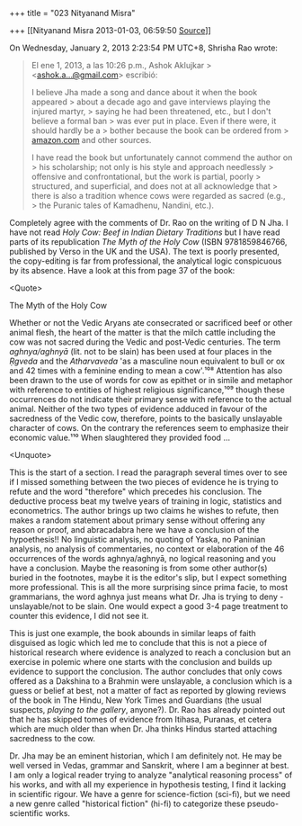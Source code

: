 +++
title = "023 Nityanand Misra"

+++
[[Nityanand Misra	2013-01-03, 06:59:50 [Source](https://groups.google.com/g/bvparishat/c/61H1QsFqBX4)]]



  
  
On Wednesday, January 2, 2013 2:23:54 PM UTC+8, Shrisha Rao wrote:

> El ene 1, 2013, a las 10:26 p.m., Ashok Aklujkar > \<ashok.a...@gmail.com\> escribió:  
>   
> I believe Jha made a song and dance about it when the book appeared > about a decade ago and gave interviews playing the injured martyr, > saying he had been threatened, etc., but I don't believe a formal ban > was ever put in place. Even if there were, it should hardly be a > bother because the book can be ordered from > [amazon.com](http://amazon.com) and other sources.  
>   
> I have read the book but unfortunately cannot commend the author on > his scholarship; not only is his style and approach needlessly > offensive and confrontational, but the work is partial, poorly > structured, and superficial, and does not at all acknowledge that > there is also a tradition whence cows were regarded as sacred (e.g., > the Puranic tales of Kamadhenu, Nandini, etc.).   
>   

  
Completely agree with the comments of Dr. Rao on the writing of D N Jha. I have not read *Holy Cow: Beef in Indian Dietary Traditions* but I have read parts of its republication *The Myth of the Holy Cow* (ISBN 9781859846766, published by Verso in the UK and the USA). The text is poorly presented, the copy-editing is far from professional, the analytical logic conspicuous by its absence. Have a look at this from page 37 of the book:  
  
\<Quote>  

The Myth of the Holy Cow

Whether or not the Vedic Aryans ate consecrated or sacrificed beef or other animal flesh, the heart of the matter is that the milch cattle including the cow was not sacred during the Vedic and post-Vedic centuries. The term *aghnya/aghnyā* (lit. not to be slain) has been used at four places in the *Ṛgveda* and the *Atharvaveda* 'as a masculine noun equivalent to bull or ox and 42 times with a feminine ending to mean a cow'.¹⁰⁸ Attention has also been drawn to the use of words for cow as epithet or in simile and metaphor with reference to entities of highest religious significance,¹⁰⁹ though these occurrences do not indicate their primary sense with reference to the actual animal. Neither of the two types of evidence adduced in favour of the sacredness of the Vedic cow, therefore, points to the basically unslayable character of cows. On the contrary the references seem to emphasize their economic value.¹¹⁰ When slaughtered they provided food ...

\<Unquote>  

  
This is the start of a section. I read the paragraph several times over to see if I missed something between the two pieces of evidence he is trying to refute and the word "therefore" which precedes his conclusion. The deductive process beat my twelve years of training in logic, statistics and econometrics. The author brings up two claims he wishes to refute, then makes a random statement about primary sense without offering any reason or proof, and abracadabra here we have a conclusion of the hypoethesis!! No linguistic analysis, no quoting of Yaska, no Paninian analysis, no analysis of commentaries, no context or elaboration of the 46 occurrences of the words aghnya/aghnyā, no logical reasoning and you have a conclusion. Maybe the reasoning is from some other author(s) buried in the footnotes, maybe it is the editor's slip, but I expect something more professional. This is all the more surprising since prima facie, to most grammarians, the word aghnya just means what Dr. Jha is trying to deny - unslayable/not to be slain. One would expect a good 3-4 page treatment to counter this evidence, I did not see it.  
  
This is just one example, the book abounds in similar leaps of faith disguised as logic which led me to conclude that this is not a piece of historical research where evidence is analyzed to reach a conclusion but an exercise in polemic where one starts with the conclusion and builds up evidence to support the conclusion. The author concludes that only cows offered as a Dakshina to a Brahmin were unslayable, a conclusion which is a guess or belief at best, not a matter of fact as reported by glowing reviews of the book in The Hindu, New York Times and Guardians (the usual suspects, *playing to the gallery*, anyone?). Dr. Rao has already pointed out that he has skipped tomes of evidence from Itihasa, Puranas, et cetera which are much older than when Dr. Jha thinks Hindus started attaching sacredness to the cow.  
  
Dr. Jha may be an eminent historian, which I am definitely not. He may be well versed in Vedas, grammar and Sanskrit, where I am a beginner at best. I am only a logical reader trying to analyze "analytical reasoning process" of his works, and with all my experience in hypothesis testing, I find it lacking in scientific rigour. We have a genre for science-fiction (sci-fi), but we need a new genre called "historical fiction" (hi-fi) to categorize these pseudo-scientific works.  
  

